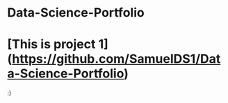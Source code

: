# Data-Science-Portfolio
# [This is project 1] (https://github.com/SamuelDS1/Data-Science-Portfolio) 
:)
